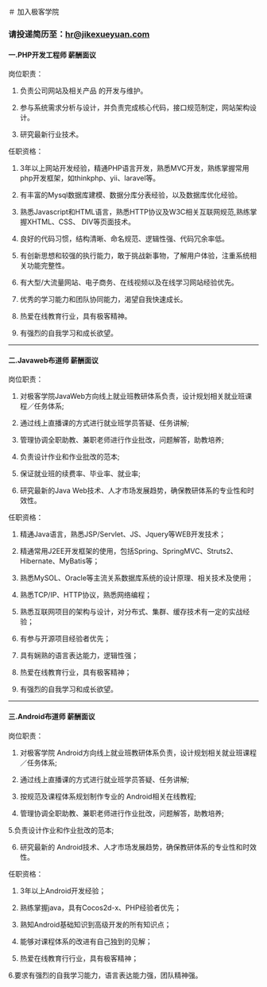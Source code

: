 ＃ 加入极客学院

### 请投递简历至：hr@jikexueyuan.com


#### 一.PHP开发工程师 薪酬面议


岗位职责：

1. 负责公司网站及相关产品 的开发与维护。

2. 参与系统需求分析与设计，并负责完成核心代码，接口规范制定，网站架构设计。

3. 研究最新行业技术。


任职资格：

1. 3年以上网站开发经验，精通PHP语言开发，熟悉MVC开发，熟练掌握常用php开发框架，如thinkphp、yii、laravel等。

2. 有丰富的Mysql数据库建模、数据分库分表经验，以及数据库优化经验。

3. 熟悉Javascript和HTML语言，熟悉HTTP协议及W3C相关互联网规范,熟练掌握XHTML、CSS、 DIV等页面技术。

4. 良好的代码习惯，结构清晰、命名规范、逻辑性强、代码冗余率低。

5. 有创新思想和较强的执行能力，敢于挑战新事物，了解用户体验，注重系统相关功能完整性。

6. 有大型/大流量网站、电子商务、在线视频以及在线学习网站经验优先。

7. 优秀的学习能力和团队协同能力，渴望自我快速成长。

8. 热爱在线教育行业，具有极客精神。

9. 有强烈的自我学习和成长欲望。

______________________________________________________________

#### 二.Javaweb布道师 薪酬面议


岗位职责：

1. 对极客学院JavaWeb方向线上就业班教研体系负责，设计规划相关就业班课程／任务体系;

2. 通过线上直播课的方式进行就业班学员答疑、任务讲解;

3. 管理协调全职助教、兼职老师进行作业批改，问题解答，助教培养;

4. 负责设计作业和作业批改的范本;

5. 保证就业班的续费率、毕业率、就业率;

6. 研究最新的Java Web技术、人才市场发展趋势，确保教研体系的专业性和时效性。


任职资格：

1. 精通Java语言，熟悉JSP/Servlet、JS、Jquery等WEB开发技术；

2. 精通常用J2EE开发框架的使用，包括Spring、SpringMVC、Struts2、Hibernate、MyBatis等；

3. 熟悉MySOL、Oracle等主流关系数据库系统的设计原理、相关技术及使用；

4. 熟悉TCP/IP、HTTP协议，熟悉网络编程；

5. 熟悉互联网项目的架构与设计，对分布式、集群、缓存技术有一定的实战经验；

6. 有参与开源项目经验者优先；

7. 具有娴熟的语言表达能力，逻辑性强；

8. 热爱在线教育行业，具有极客精神；

9. 有强烈的自我学习和成长欲望。

______________________________________________________________

#### 三.Android布道师 薪酬面议


岗位职责：

1. 对极客学院 Android方向线上就业班教研体系负责，设计规划相关就业班课程／任务体系;

2. 通过线上直播课的方式进行就业班学员答疑、任务讲解;

3. 按规范及课程体系规划制作专业的 Android相关在线教程;

4. 管理协调全职助教、兼职老师进行作业批改，问题解答，助教培养;

5.负责设计作业和作业批改的范本;

6. 研究最新的 Android技术、人才市场发展趋势，确保教研体系的专业性和时效性。


任职资格：

1. 3年以上Android开发经验；

2. 熟练掌握java，具有Cocos2d-x、PHP经验者优先；

3. 熟知Android基础知识到高级开发的所有知识点；

4. 能够对课程体系的改进有自己独到的见解；

5. 热爱在线教育⾏行业，具有极客精神；

6.要求有强烈的自我学习能力，语言表达能力强，团队精神强。